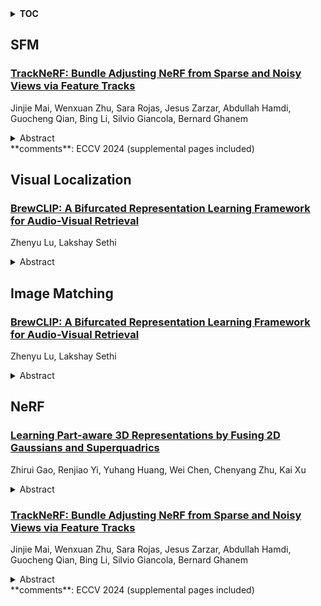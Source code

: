 <details>
  <summary><b>TOC</b></summary>
  <ol>
    <li><a href=#sfm>SFM</a></li>
      <ul>
        <li><a href=#TrackNeRF:-Bundle-Adjusting-NeRF-from-Sparse-and-Noisy-Views-via-Feature-Tracks>TrackNeRF: Bundle Adjusting NeRF from Sparse and Noisy Views via Feature Tracks</a></li>
      </ul>
    </li>
    <li><a href=#visual-localization>Visual Localization</a></li>
      <ul>
        <li><a href=#BrewCLIP:-A-Bifurcated-Representation-Learning-Framework-for-Audio-Visual-Retrieval>BrewCLIP: A Bifurcated Representation Learning Framework for Audio-Visual Retrieval</a></li>
      </ul>
    </li>
    <li><a href=#image-matching>Image Matching</a></li>
      <ul>
        <li><a href=#BrewCLIP:-A-Bifurcated-Representation-Learning-Framework-for-Audio-Visual-Retrieval>BrewCLIP: A Bifurcated Representation Learning Framework for Audio-Visual Retrieval</a></li>
      </ul>
    </li>
    <li><a href=#nerf>NeRF</a></li>
      <ul>
        <li><a href=#Learning-Part-aware-3D-Representations-by-Fusing-2D-Gaussians-and-Superquadrics>Learning Part-aware 3D Representations by Fusing 2D Gaussians and Superquadrics</a></li>
        <li><a href=#TrackNeRF:-Bundle-Adjusting-NeRF-from-Sparse-and-Noisy-Views-via-Feature-Tracks>TrackNeRF: Bundle Adjusting NeRF from Sparse and Noisy Views via Feature Tracks</a></li>
      </ul>
    </li>
  </ol>
</details>

## SFM  

### [TrackNeRF: Bundle Adjusting NeRF from Sparse and Noisy Views via Feature Tracks](http://arxiv.org/abs/2408.10739)  
Jinjie Mai, Wenxuan Zhu, Sara Rojas, Jesus Zarzar, Abdullah Hamdi, Guocheng Qian, Bing Li, Silvio Giancola, Bernard Ghanem  
<details>  
  <summary>Abstract</summary>  
  <ol>  
    Neural radiance fields (NeRFs) generally require many images with accurate poses for accurate novel view synthesis, which does not reflect realistic setups where views can be sparse and poses can be noisy. Previous solutions for learning NeRFs with sparse views and noisy poses only consider local geometry consistency with pairs of views. Closely following \textit{bundle adjustment} in Structure-from-Motion (SfM), we introduce TrackNeRF for more globally consistent geometry reconstruction and more accurate pose optimization. TrackNeRF introduces \textit{feature tracks}, \ie connected pixel trajectories across \textit{all} visible views that correspond to the \textit{same} 3D points. By enforcing reprojection consistency among feature tracks, TrackNeRF encourages holistic 3D consistency explicitly. Through extensive experiments, TrackNeRF sets a new benchmark in noisy and sparse view reconstruction. In particular, TrackNeRF shows significant improvements over the state-of-the-art BARF and SPARF by $\sim8$ and $\sim1$ in terms of PSNR on DTU under various sparse and noisy view setups. The code is available at \href{https://tracknerf.github.io/}.  
  </ol>  
</details>  
**comments**: ECCV 2024 (supplemental pages included)  
  
  



## Visual Localization  

### [BrewCLIP: A Bifurcated Representation Learning Framework for Audio-Visual Retrieval](http://arxiv.org/abs/2408.10383)  
Zhenyu Lu, Lakshay Sethi  
<details>  
  <summary>Abstract</summary>  
  <ol>  
    Previous methods for audio-image matching generally fall into one of two categories: pipeline models or End-to-End models. Pipeline models first transcribe speech and then encode the resulting text; End-to-End models encode speech directly. Generally, pipeline models outperform end-to-end models, but the intermediate transcription necessarily discards some potentially useful non-textual information. In addition to textual information, speech can convey details such as accent, mood, and and emphasis, which should be effectively captured in the encoded representation. In this paper, we investigate whether non-textual information, which is overlooked by pipeline-based models, can be leveraged to improve speech-image matching performance. We thoroughly analyze and compare End-to-End models, pipeline models, and our proposed dual-channel model for robust audio-image retrieval on a variety of datasets. Our approach achieves a substantial performance gain over the previous state-of-the-art by leveraging strong pretrained models, a prompting mechanism and a bifurcated design.  
  </ol>  
</details>  
  
  



## Image Matching  

### [BrewCLIP: A Bifurcated Representation Learning Framework for Audio-Visual Retrieval](http://arxiv.org/abs/2408.10383)  
Zhenyu Lu, Lakshay Sethi  
<details>  
  <summary>Abstract</summary>  
  <ol>  
    Previous methods for audio-image matching generally fall into one of two categories: pipeline models or End-to-End models. Pipeline models first transcribe speech and then encode the resulting text; End-to-End models encode speech directly. Generally, pipeline models outperform end-to-end models, but the intermediate transcription necessarily discards some potentially useful non-textual information. In addition to textual information, speech can convey details such as accent, mood, and and emphasis, which should be effectively captured in the encoded representation. In this paper, we investigate whether non-textual information, which is overlooked by pipeline-based models, can be leveraged to improve speech-image matching performance. We thoroughly analyze and compare End-to-End models, pipeline models, and our proposed dual-channel model for robust audio-image retrieval on a variety of datasets. Our approach achieves a substantial performance gain over the previous state-of-the-art by leveraging strong pretrained models, a prompting mechanism and a bifurcated design.  
  </ol>  
</details>  
  
  



## NeRF  

### [Learning Part-aware 3D Representations by Fusing 2D Gaussians and Superquadrics](http://arxiv.org/abs/2408.10789)  
Zhirui Gao, Renjiao Yi, Yuhang Huang, Wei Chen, Chenyang Zhu, Kai Xu  
<details>  
  <summary>Abstract</summary>  
  <ol>  
    Low-level 3D representations, such as point clouds, meshes, NeRFs, and 3D Gaussians, are commonly used to represent 3D objects or scenes. However, humans usually perceive 3D objects or scenes at a higher level as a composition of parts or structures rather than points or voxels. Representing 3D as semantic parts can benefit further understanding and applications. We aim to solve part-aware 3D reconstruction, which parses objects or scenes into semantic parts. In this paper, we introduce a hybrid representation of superquadrics and 2D Gaussians, trying to dig 3D structural clues from multi-view image inputs. Accurate structured geometry reconstruction and high-quality rendering are achieved at the same time. We incorporate parametric superquadrics in mesh forms into 2D Gaussians by attaching Gaussian centers to faces in meshes. During the training, superquadrics parameters are iteratively optimized, and Gaussians are deformed accordingly, resulting in an efficient hybrid representation. On the one hand, this hybrid representation inherits the advantage of superquadrics to represent different shape primitives, supporting flexible part decomposition of scenes. On the other hand, 2D Gaussians are incorporated to model the complex texture and geometry details, ensuring high-quality rendering and geometry reconstruction. The reconstruction is fully unsupervised. We conduct extensive experiments on data from DTU and ShapeNet datasets, in which the method decomposes scenes into reasonable parts, outperforming existing state-of-the-art approaches.  
  </ol>  
</details>  
  
### [TrackNeRF: Bundle Adjusting NeRF from Sparse and Noisy Views via Feature Tracks](http://arxiv.org/abs/2408.10739)  
Jinjie Mai, Wenxuan Zhu, Sara Rojas, Jesus Zarzar, Abdullah Hamdi, Guocheng Qian, Bing Li, Silvio Giancola, Bernard Ghanem  
<details>  
  <summary>Abstract</summary>  
  <ol>  
    Neural radiance fields (NeRFs) generally require many images with accurate poses for accurate novel view synthesis, which does not reflect realistic setups where views can be sparse and poses can be noisy. Previous solutions for learning NeRFs with sparse views and noisy poses only consider local geometry consistency with pairs of views. Closely following \textit{bundle adjustment} in Structure-from-Motion (SfM), we introduce TrackNeRF for more globally consistent geometry reconstruction and more accurate pose optimization. TrackNeRF introduces \textit{feature tracks}, \ie connected pixel trajectories across \textit{all} visible views that correspond to the \textit{same} 3D points. By enforcing reprojection consistency among feature tracks, TrackNeRF encourages holistic 3D consistency explicitly. Through extensive experiments, TrackNeRF sets a new benchmark in noisy and sparse view reconstruction. In particular, TrackNeRF shows significant improvements over the state-of-the-art BARF and SPARF by $\sim8$ and $\sim1$ in terms of PSNR on DTU under various sparse and noisy view setups. The code is available at \href{https://tracknerf.github.io/}.  
  </ol>  
</details>  
**comments**: ECCV 2024 (supplemental pages included)  
  
  



